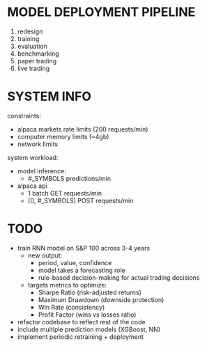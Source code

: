 # MODEL DEPLOYMENT PIPELINE
1. redesign
2. training
3. evaluation
4. benchmarking
5. paper trading
6. live trading

# SYSTEM INFO
constraints:
- alpaca markets rate limits (200 requests/min)
- computer memory limits (~4gb)
- network limits

system workload:
- model inference:
  - #_SYMBOLS predictions/min
- alpaca api
  - 1 batch GET requests/min
  - [0, #_SYMBOLS] POST requests/min

# TODO
- train RNN model on S&P 100 across 3-4 years
  - new output:
    - period, value, confidence
    - model takes a forecasting role
    - rule-based decision-making for actual trading decisions
  - targets metrics to optimize:
    - Sharpe Ratio (risk-adjusted returns)
    - Maximum Drawdown (downside protection)
    - Win Rate (consistency)
    - Profit Factor (wins vs losses ratio)
- refactor codebase to reflect rest of the code 
- include multiple prediction models (XGBoost, NN)
- implement periodic retraining + deployment